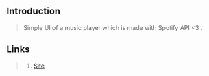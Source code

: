 ## Introduction

> Simple UI of a music player which is made with Spotify API <3 .

## Links

> 1. [Site](https://spotify-clone-react-mp.netlify.app/)
